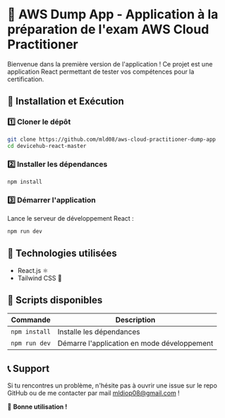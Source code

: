 # 📱 AWS Dump App - Application à la préparation de l'exam AWS Cloud Practitioner

Bienvenue dans la première version de l'application ! Ce projet est une application React permettant de tester vos compétences pour la certification.

## 🚀 Installation et Exécution

### 1️⃣ Cloner le dépôt
```bash
git clone https://github.com/mld08/aws-cloud-practitioner-dump-app
cd devicehub-react-master
```

### 2️⃣ Installer les dépendances
```bash
npm install
```

### 3️⃣ Démarrer l'application
Lance le serveur de développement React :
```bash
npm run dev
```

## 📌 Technologies utilisées
- React.js ⚛️
- Tailwind CSS 🎨

## 📄 Scripts disponibles
| Commande               | Description |
|------------------------|-------------|
| `npm install`         | Installe les dépendances |
| `npm run dev`         | Démarre l'application en mode développement |

## 📞 Support
Si tu rencontres un problème, n'hésite pas à ouvrir une issue sur le repo GitHub  ou de me contacter par mail mldiop08@gmail.com !

🚀 **Bonne utilisation !**
